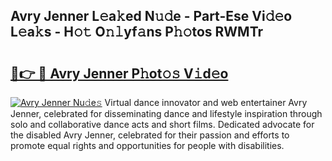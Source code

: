 ## Avry Jenner L𝚎a𝚔ed N𝚞𝚍e - Part-Ese Vi𝚍𝚎o L𝚎a𝚔s - H𝚘𝚝 O𝚗𝚕yf𝚊ns P𝚑𝚘tos RWMTr

# <h2><a href="http://kfdekh.oniu.top/?m=Avry+Jenner">🔗👉 🔴 Avry Jenner P𝚑ot𝚘𝚜 V𝚒d𝚎o</a></h2>

[![Avry Jenner Nu𝚍e𝚜](https://i.imgur.com/0qMVB7G.gif)](http://kfdekh.oniu.top/?m=Avry+Jenner)
Virtual dance innovator and web entertainer Avry Jenner, celebrated for disseminating dance and lifestyle inspiration through solo and collaborative dance acts and short films. Dedicated advocate for the disabled Avry Jenner, celebrated for their passion and efforts to promote equal rights and opportunities for people with disabilities.  
